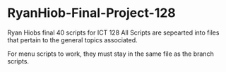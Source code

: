 # RyanHiob-Final-Project-128
Ryan Hiobs final 40 scripts for ICT 128
All Scripts are sepearted into files that pertain to the general topics associated. 

For menu scripts to work, they must stay in the same file as the branch scripts. 
